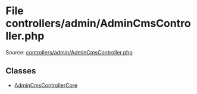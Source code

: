 File controllers/admin/AdminCmsController.php
=========

Source: [controllers/admin/AdminCmsController.php](https://github.com/PrestaShop/PrestaShop/blob/1.6.0.2/controllers/admin/AdminCmsController.php)


Classes
-------

* [AdminCmsControllerCore](class.AdminCmsControllerCore.md)

